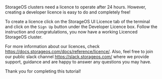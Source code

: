 StorageOS clusters need a licence to operate after 24 hours. However, creating a developer licence is easy to do and completely free!

To create a licence click on the StorageOS UI Licence tab of the terminal and click on the `Sign Up` button under the Developer Licence box. Follow the instruction and congratulations, you now have a working Licenced StorageOS cluster. 

For more information about our licences, check https://docs.storageos.com/docs/reference/licence/. Also, feel free to join our public slack channel https://slack.storageos.com/ where we provide support, guidance and are happy to answer any questions you may have.

Thank you for completing this tutorial!